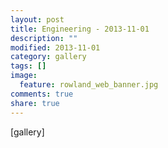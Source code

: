 ```yaml
---
layout: post
title: Engineering - 2013-11-01
description: ""
modified: 2013-11-01
category: gallery
tags: []
image:
  feature: rowland_web_banner.jpg
comments: true
share: true
---
```


[gallery]
